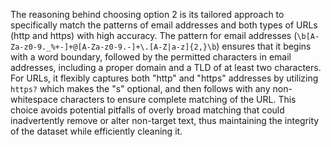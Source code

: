 The reasoning behind choosing option 2 is its tailored approach to specifically match the patterns of email addresses and both types of URLs (http and https) with high accuracy. The pattern for email addresses (`\b[A-Za-z0-9._%+-]+@[A-Za-z0-9.-]+\.[A-Z|a-z]{2,}\b`) ensures that it begins with a word boundary, followed by the permitted characters in email addresses, including a proper domain and a TLD of at least two characters. For URLs, it flexibly captures both "http" and "https" addresses by utilizing `https?` which makes the "s" optional, and then follows with any non-whitespace characters to ensure complete matching of the URL. This choice avoids potential pitfalls of overly broad matching that could inadvertently remove or alter non-target text, thus maintaining the integrity of the dataset while efficiently cleaning it.